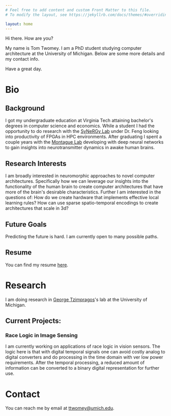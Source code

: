 ```yaml
---
# Feel free to add content and custom Front Matter to this file.
# To modify the layout, see https://jekyllrb.com/docs/themes/#overriding-theme-defaults

layout: home
---
```



Hi there. How are you?

My name is Tom Twomey. I am a PhD student studying computer architecture at the University of Michigan. Below are some more details and my contact info.

Have a great day.


# Bio

## Background
I got my undergraduate education at Virginia Tech attaining bachelor's degrees in computer science and economics. While a student I had the opportunity to do research with the [SyNeRGy Lab](https://synergy.cs.vt.edu/) under Dr. Feng looking into productivity of FPGAs in HPC environments. After graduating I spent a couple years with the [Montague Lab](https://fbri.vtc.vt.edu/research/labs/montague.html) developing with deep neural networks to gain insights into neurotransmitter dynamics in awake human brains.

## Research Interests
I am broadly interested in neuromorphic approaches to novel computer architectures. Specifically how we can leverage our insights into the functionality of the human brain to create computer architectures that have more of the brain's desirable characteristics. Further I am interested in the questions of: How do we create hardware that implements effective local learning rules? How can use sparse spatio-temporal encodings to create architectures that scale in 3d? 

## Future Goals
Predicting the future is hard. I am currently open to many possible paths.

## Resume
You can find my resume [here](Twomey_Resume.pdf).

# Research

I am doing research in [George Tzimpragos](https://www.georgetzimpragos.com/)'s lab at the University of Michigan.

## Current Projects:

### Race Logic in Image Sensing
I am currently working on applications of race logic in vision sensors. The logic here is that with digital temporal signals one can avoid costly analog to digital converters and do processing in the time domain with ver low power requirements. After the temporal processing, a reduced amount of information can be converted to a binary digital representation for further use.

# Contact

You can reach me by email at [ttwomey@umich.edu](mailto:ttwomey@umich.edu).